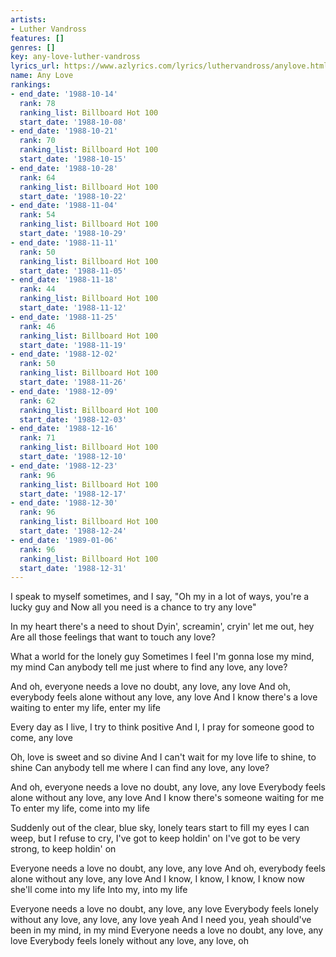 ```yaml
---
artists:
- Luther Vandross
features: []
genres: []
key: any-love-luther-vandross
lyrics_url: https://www.azlyrics.com/lyrics/luthervandross/anylove.html
name: Any Love
rankings:
- end_date: '1988-10-14'
  rank: 78
  ranking_list: Billboard Hot 100
  start_date: '1988-10-08'
- end_date: '1988-10-21'
  rank: 70
  ranking_list: Billboard Hot 100
  start_date: '1988-10-15'
- end_date: '1988-10-28'
  rank: 64
  ranking_list: Billboard Hot 100
  start_date: '1988-10-22'
- end_date: '1988-11-04'
  rank: 54
  ranking_list: Billboard Hot 100
  start_date: '1988-10-29'
- end_date: '1988-11-11'
  rank: 50
  ranking_list: Billboard Hot 100
  start_date: '1988-11-05'
- end_date: '1988-11-18'
  rank: 44
  ranking_list: Billboard Hot 100
  start_date: '1988-11-12'
- end_date: '1988-11-25'
  rank: 46
  ranking_list: Billboard Hot 100
  start_date: '1988-11-19'
- end_date: '1988-12-02'
  rank: 50
  ranking_list: Billboard Hot 100
  start_date: '1988-11-26'
- end_date: '1988-12-09'
  rank: 62
  ranking_list: Billboard Hot 100
  start_date: '1988-12-03'
- end_date: '1988-12-16'
  rank: 71
  ranking_list: Billboard Hot 100
  start_date: '1988-12-10'
- end_date: '1988-12-23'
  rank: 96
  ranking_list: Billboard Hot 100
  start_date: '1988-12-17'
- end_date: '1988-12-30'
  rank: 96
  ranking_list: Billboard Hot 100
  start_date: '1988-12-24'
- end_date: '1989-01-06'
  rank: 96
  ranking_list: Billboard Hot 100
  start_date: '1988-12-31'
---
```


I speak to myself sometimes, and I say,
"Oh my in a lot of ways, you're a lucky guy and
Now all you need is a chance to try any love"

In my heart there's a need to shout
Dyin', screamin', cryin' let me out, hey
Are all those feelings that want to touch any love?

What a world for the lonely guy
Sometimes I feel I'm gonna lose my mind, my mind
Can anybody tell me just where to find any love, any love?

And oh, everyone needs a love no doubt, any love, any love
And oh, everybody feels alone without any love, any love
And I know there's a love waiting to enter my life, enter my life

Every day as I live, I try to think positive
And I, I pray for someone good to come, any love

Oh, love is sweet and so divine
And I can't wait for my love life to shine, to shine
Can anybody tell me where I can find any love, any love?

And oh, everyone needs a love no doubt, any love, any love
Everybody feels alone without any love, any love
And I know there's someone waiting for me
To enter my life, come into my life

Suddenly out of the clear, blue sky, lonely tears start to fill my eyes
I can weep, but I refuse to cry, I've got to keep holdin' on
I've got to be very strong, to keep holdin' on

Everyone needs a love no doubt, any love, any love
And oh, everybody feels alone without any love, any love
And I know, I know, I know, I know now she'll come into my life
Into my, into my life

Everyone needs a love no doubt, any love, any love
Everybody feels lonely without any love, any love, any love yeah
And I need you, yeah should've been in my mind, in my mind
Everyone needs a love no doubt, any love, any love
Everybody feels lonely without any love, any love, oh



